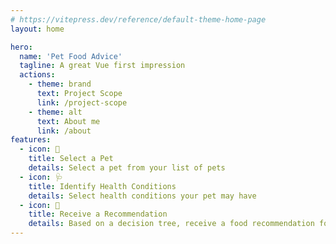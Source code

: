 ```yaml
---
# https://vitepress.dev/reference/default-theme-home-page
layout: home

hero:
  name: 'Pet Food Advice'
  tagline: A great Vue first impression
  actions:
    - theme: brand
      text: Project Scope
      link: /project-scope
    - theme: alt
      text: About me
      link: /about
features:
  - icon: 🐶
    title: Select a Pet
    details: Select a pet from your list of pets
  - icon: 🩺
    title: Identify Health Conditions
    details: Select health conditions your pet may have
  - icon: 🍗
    title: Receive a Recommendation
    details: Based on a decision tree, receive a food recommendation for your pet
---
```

